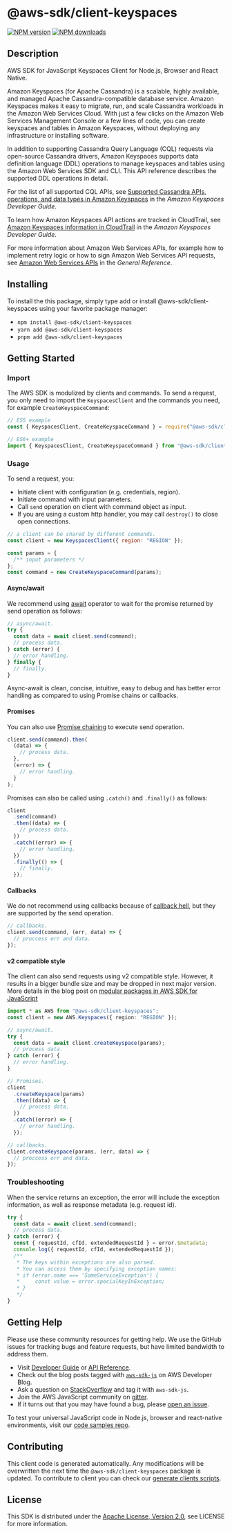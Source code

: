 # @aws-sdk/client-keyspaces

[![NPM version](https://img.shields.io/npm/v/@aws-sdk/client-keyspaces/latest.svg)](https://www.npmjs.com/package/@aws-sdk/client-keyspaces)
[![NPM downloads](https://img.shields.io/npm/dm/@aws-sdk/client-keyspaces.svg)](https://www.npmjs.com/package/@aws-sdk/client-keyspaces)

## Description

AWS SDK for JavaScript Keyspaces Client for Node.js, Browser and React Native.

<p>Amazon Keyspaces (for Apache Cassandra) is a scalable,
highly available, and managed Apache Cassandra-compatible database service. Amazon Keyspaces makes it easy to migrate,
run, and scale Cassandra workloads in the Amazon Web Services Cloud. With just a few clicks on the Amazon Web Services Management Console or a few lines of code,
you can create keyspaces and tables in Amazon Keyspaces, without deploying any infrastructure or installing software. </p>

<p>In addition to supporting Cassandra Query Language (CQL) requests via open-source Cassandra drivers,
Amazon Keyspaces supports data definition language (DDL) operations to manage keyspaces and tables using the Amazon Web Services SDK and CLI. This API reference describes
the supported DDL operations in detail. </p>

<p>For the list of all supported CQL APIs, see <a href="https://docs.aws.amazon.com/keyspaces/latest/devguide/cassandra-apis.html">Supported Cassandra APIs, operations, and data types
in Amazon Keyspaces</a> in the <i>Amazon Keyspaces Developer
Guide</i>.</p>

<p>To learn how Amazon Keyspaces API actions are tracked in CloudTrail, see <a href="https://docs.aws.amazon.com/keyspaces/latest/devguide/logging-using-cloudtrail.html#service-name-info-in-cloudtrail">Amazon Keyspaces information in CloudTrail</a> in the <i>Amazon Keyspaces Developer
Guide</i>.</p>

<p>For more information about Amazon Web Services APIs, for example how to implement retry logic or how to sign Amazon Web Services API requests, see <a href="https://docs.aws.amazon.com/general/latest/gr/aws-apis.html">Amazon Web Services APIs</a> in the <i>General Reference</i>. </p>

## Installing

To install the this package, simply type add or install @aws-sdk/client-keyspaces
using your favorite package manager:

- `npm install @aws-sdk/client-keyspaces`
- `yarn add @aws-sdk/client-keyspaces`
- `pnpm add @aws-sdk/client-keyspaces`

## Getting Started

### Import

The AWS SDK is modulized by clients and commands.
To send a request, you only need to import the `KeyspacesClient` and
the commands you need, for example `CreateKeyspaceCommand`:

```js
// ES5 example
const { KeyspacesClient, CreateKeyspaceCommand } = require("@aws-sdk/client-keyspaces");
```

```ts
// ES6+ example
import { KeyspacesClient, CreateKeyspaceCommand } from "@aws-sdk/client-keyspaces";
```

### Usage

To send a request, you:

- Initiate client with configuration (e.g. credentials, region).
- Initiate command with input parameters.
- Call `send` operation on client with command object as input.
- If you are using a custom http handler, you may call `destroy()` to close open connections.

```js
// a client can be shared by different commands.
const client = new KeyspacesClient({ region: "REGION" });

const params = {
  /** input parameters */
};
const command = new CreateKeyspaceCommand(params);
```

#### Async/await

We recommend using [await](https://developer.mozilla.org/en-US/docs/Web/JavaScript/Reference/Operators/await)
operator to wait for the promise returned by send operation as follows:

```js
// async/await.
try {
  const data = await client.send(command);
  // process data.
} catch (error) {
  // error handling.
} finally {
  // finally.
}
```

Async-await is clean, concise, intuitive, easy to debug and has better error handling
as compared to using Promise chains or callbacks.

#### Promises

You can also use [Promise chaining](https://developer.mozilla.org/en-US/docs/Web/JavaScript/Guide/Using_promises#chaining)
to execute send operation.

```js
client.send(command).then(
  (data) => {
    // process data.
  },
  (error) => {
    // error handling.
  }
);
```

Promises can also be called using `.catch()` and `.finally()` as follows:

```js
client
  .send(command)
  .then((data) => {
    // process data.
  })
  .catch((error) => {
    // error handling.
  })
  .finally(() => {
    // finally.
  });
```

#### Callbacks

We do not recommend using callbacks because of [callback hell](http://callbackhell.com/),
but they are supported by the send operation.

```js
// callbacks.
client.send(command, (err, data) => {
  // proccess err and data.
});
```

#### v2 compatible style

The client can also send requests using v2 compatible style.
However, it results in a bigger bundle size and may be dropped in next major version. More details in the blog post
on [modular packages in AWS SDK for JavaScript](https://aws.amazon.com/blogs/developer/modular-packages-in-aws-sdk-for-javascript/)

```ts
import * as AWS from "@aws-sdk/client-keyspaces";
const client = new AWS.Keyspaces({ region: "REGION" });

// async/await.
try {
  const data = await client.createKeyspace(params);
  // process data.
} catch (error) {
  // error handling.
}

// Promises.
client
  .createKeyspace(params)
  .then((data) => {
    // process data.
  })
  .catch((error) => {
    // error handling.
  });

// callbacks.
client.createKeyspace(params, (err, data) => {
  // proccess err and data.
});
```

### Troubleshooting

When the service returns an exception, the error will include the exception information,
as well as response metadata (e.g. request id).

```js
try {
  const data = await client.send(command);
  // process data.
} catch (error) {
  const { requestId, cfId, extendedRequestId } = error.$metadata;
  console.log({ requestId, cfId, extendedRequestId });
  /**
   * The keys within exceptions are also parsed.
   * You can access them by specifying exception names:
   * if (error.name === 'SomeServiceException') {
   *     const value = error.specialKeyInException;
   * }
   */
}
```

## Getting Help

Please use these community resources for getting help.
We use the GitHub issues for tracking bugs and feature requests, but have limited bandwidth to address them.

- Visit [Developer Guide](https://docs.aws.amazon.com/sdk-for-javascript/v3/developer-guide/welcome.html)
  or [API Reference](https://docs.aws.amazon.com/AWSJavaScriptSDK/v3/latest/index.html).
- Check out the blog posts tagged with [`aws-sdk-js`](https://aws.amazon.com/blogs/developer/tag/aws-sdk-js/)
  on AWS Developer Blog.
- Ask a question on [StackOverflow](https://stackoverflow.com/questions/tagged/aws-sdk-js) and tag it with `aws-sdk-js`.
- Join the AWS JavaScript community on [gitter](https://gitter.im/aws/aws-sdk-js-v3).
- If it turns out that you may have found a bug, please [open an issue](https://github.com/aws/aws-sdk-js-v3/issues/new/choose).

To test your universal JavaScript code in Node.js, browser and react-native environments,
visit our [code samples repo](https://github.com/aws-samples/aws-sdk-js-tests).

## Contributing

This client code is generated automatically. Any modifications will be overwritten the next time the `@aws-sdk/client-keyspaces` package is updated.
To contribute to client you can check our [generate clients scripts](https://github.com/aws/aws-sdk-js-v3/tree/main/scripts/generate-clients).

## License

This SDK is distributed under the
[Apache License, Version 2.0](http://www.apache.org/licenses/LICENSE-2.0),
see LICENSE for more information.

